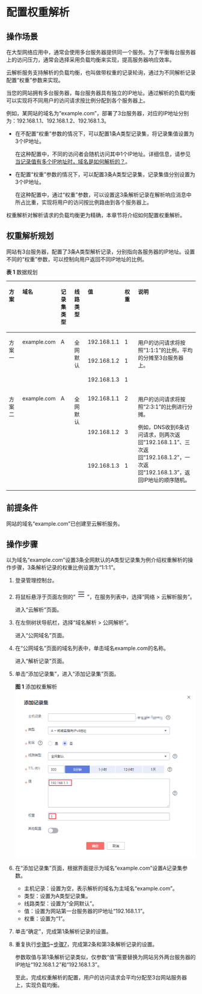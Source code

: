 # 配置权重解析<a name="dns_usermanual_0705"></a>

## 操作场景<a name="section96996311821"></a>

在大型网络应用中，通常会使用多台服务器提供同一个服务。为了平衡每台服务器上的访问压力，通常会选择采用负载均衡来实现，提高服务器响应效率。

云解析服务支持解析的负载均衡，也叫做带权重的记录轮询，通过为不同解析记录配置“权重”参数来实现。

当您的网站拥有多台服务器，每台服务器具有独立的IP地址。通过解析的负载均衡可以实现将不同用户的访问请求按比例分配到各个服务器上。

例如，某网站的域名为“example.com”，部署了3台服务器，对应的IP地址分别为：192.168.1.1、192.168.1.2、192.168.1.3。

-   在不配置“权重”参数的情况下，可以配置1条A类型记录集，将记录集值设置为3个IP地址。

    在这种配置中，不同的访问者会随机访问其中1个IP地址。详细信息，请参见[当记录值有多个IP地址时，域名是如何解析的？](https://support.huaweicloud.com/dns_faq/dns_faq_023.html)。

-   在配置“权重”参数的情况下，可以配置3条A类型记录集，记录集值分别设置为3个IP地址。

    在这种配置中，通过“权重”参数，可以设置这3条解析记录在解析响应消息中所占比重，实现将用户的访问按比例路由到各个服务器上。


权重解析对解析请求的负载均衡更为精确，本章节将介绍如何配置权重解析。

## 权重解析规划<a name="section1342514251371"></a>

网站有3台服务器，配置了3条A类型解析记录，分别指向各服务器的IP地址。设置不同的“权重”参数，可以控制向用户返回不同IP地址的比例。

**表 1**  数据规划

<a name="table17916132881914"></a>
<table><thead align="left"><tr id="row13917132810191"><th class="cellrowborder" valign="top" width="10%" id="mcps1.2.8.1.1"><p id="p5451768207"><a name="p5451768207"></a><a name="p5451768207"></a>方案</p>
</th>
<th class="cellrowborder" valign="top" width="10%" id="mcps1.2.8.1.2"><p id="p3917122861917"><a name="p3917122861917"></a><a name="p3917122861917"></a>域名</p>
</th>
<th class="cellrowborder" valign="top" width="10%" id="mcps1.2.8.1.3"><p id="p39172028181916"><a name="p39172028181916"></a><a name="p39172028181916"></a>记录集类型</p>
</th>
<th class="cellrowborder" valign="top" width="10%" id="mcps1.2.8.1.4"><p id="p591722816193"><a name="p591722816193"></a><a name="p591722816193"></a>线路类型</p>
</th>
<th class="cellrowborder" valign="top" width="10%" id="mcps1.2.8.1.5"><p id="p2917152815198"><a name="p2917152815198"></a><a name="p2917152815198"></a>值</p>
</th>
<th class="cellrowborder" valign="top" width="10%" id="mcps1.2.8.1.6"><p id="p1189219597228"><a name="p1189219597228"></a><a name="p1189219597228"></a>权重</p>
</th>
<th class="cellrowborder" valign="top" width="40%" id="mcps1.2.8.1.7"><p id="p859468172319"><a name="p859468172319"></a><a name="p859468172319"></a>说明</p>
</th>
</tr>
</thead>
<tbody><tr id="row1191711289195"><td class="cellrowborder" rowspan="3" valign="top" width="10%" headers="mcps1.2.8.1.1 "><p id="p745219614203"><a name="p745219614203"></a><a name="p745219614203"></a>方案一</p>
</td>
<td class="cellrowborder" rowspan="3" valign="top" width="10%" headers="mcps1.2.8.1.2 "><p id="p179171528161913"><a name="p179171528161913"></a><a name="p179171528161913"></a>example.com</p>
</td>
<td class="cellrowborder" rowspan="3" valign="top" width="10%" headers="mcps1.2.8.1.3 "><p id="p191732812196"><a name="p191732812196"></a><a name="p191732812196"></a>A</p>
</td>
<td class="cellrowborder" rowspan="3" valign="top" width="10%" headers="mcps1.2.8.1.4 "><p id="p1891717283193"><a name="p1891717283193"></a><a name="p1891717283193"></a>全网默认</p>
</td>
<td class="cellrowborder" valign="top" width="10%" headers="mcps1.2.8.1.5 "><p id="p6917122881917"><a name="p6917122881917"></a><a name="p6917122881917"></a>192.168.1.1</p>
</td>
<td class="cellrowborder" valign="top" width="10%" headers="mcps1.2.8.1.6 "><p id="p4892859112211"><a name="p4892859112211"></a><a name="p4892859112211"></a>1</p>
</td>
<td class="cellrowborder" rowspan="3" valign="top" width="40%" headers="mcps1.2.8.1.7 "><p id="p96310134265"><a name="p96310134265"></a><a name="p96310134265"></a>用户的访问请求将按照“1:1:1”的比例，平均的分摊至3台服务器上。</p>
</td>
</tr>
<tr id="row091812289193"><td class="cellrowborder" valign="top" headers="mcps1.2.8.1.1 "><p id="p9918828141917"><a name="p9918828141917"></a><a name="p9918828141917"></a>192.168.1.2</p>
</td>
<td class="cellrowborder" valign="top" headers="mcps1.2.8.1.2 "><p id="p17892205992214"><a name="p17892205992214"></a><a name="p17892205992214"></a>1</p>
</td>
</tr>
<tr id="row19180286193"><td class="cellrowborder" valign="top" headers="mcps1.2.8.1.1 "><p id="p9918172817191"><a name="p9918172817191"></a><a name="p9918172817191"></a>192.168.1.3</p>
</td>
<td class="cellrowborder" valign="top" headers="mcps1.2.8.1.2 "><p id="p1892155972215"><a name="p1892155972215"></a><a name="p1892155972215"></a>1</p>
</td>
</tr>
<tr id="row11918192811192"><td class="cellrowborder" rowspan="3" valign="top" width="10%" headers="mcps1.2.8.1.1 "><p id="p154525611203"><a name="p154525611203"></a><a name="p154525611203"></a>方案二</p>
</td>
<td class="cellrowborder" rowspan="3" valign="top" width="10%" headers="mcps1.2.8.1.2 "><p id="p64281821192417"><a name="p64281821192417"></a><a name="p64281821192417"></a>example.com</p>
</td>
<td class="cellrowborder" rowspan="3" valign="top" width="10%" headers="mcps1.2.8.1.3 "><p id="p1642819211245"><a name="p1642819211245"></a><a name="p1642819211245"></a>A</p>
</td>
<td class="cellrowborder" rowspan="3" valign="top" width="10%" headers="mcps1.2.8.1.4 "><p id="p24281321152419"><a name="p24281321152419"></a><a name="p24281321152419"></a>全网默认</p>
</td>
<td class="cellrowborder" valign="top" width="10%" headers="mcps1.2.8.1.5 "><p id="p124290216249"><a name="p124290216249"></a><a name="p124290216249"></a>192.168.1.1</p>
</td>
<td class="cellrowborder" valign="top" width="10%" headers="mcps1.2.8.1.6 "><p id="p1142962118247"><a name="p1142962118247"></a><a name="p1142962118247"></a>2</p>
</td>
<td class="cellrowborder" rowspan="3" valign="top" width="40%" headers="mcps1.2.8.1.7 "><p id="p17660192143211"><a name="p17660192143211"></a><a name="p17660192143211"></a>用户的访问请求将按照“2:3:1”的比例进行分摊。</p>
<p id="p205711016112616"><a name="p205711016112616"></a><a name="p205711016112616"></a>例如，DNS收到6条访问请求，则两次返回“192.168.1.1”、三次返回“192.168.1.2”，一次返回“192.168.1.3”，返回IP地址的顺序随机。</p>
</td>
</tr>
<tr id="row19181328191910"><td class="cellrowborder" valign="top" headers="mcps1.2.8.1.1 "><p id="p1343052110241"><a name="p1343052110241"></a><a name="p1343052110241"></a>192.168.1.2</p>
</td>
<td class="cellrowborder" valign="top" headers="mcps1.2.8.1.2 "><p id="p174301921122419"><a name="p174301921122419"></a><a name="p174301921122419"></a>3</p>
</td>
</tr>
<tr id="row9918328151918"><td class="cellrowborder" valign="top" headers="mcps1.2.8.1.1 "><p id="p8431421182416"><a name="p8431421182416"></a><a name="p8431421182416"></a>192.168.1.3</p>
</td>
<td class="cellrowborder" valign="top" headers="mcps1.2.8.1.2 "><p id="p24311021172419"><a name="p24311021172419"></a><a name="p24311021172419"></a>1</p>
</td>
</tr>
</tbody>
</table>

## 前提条件<a name="section13841448155"></a>

网站的域名“example.com”已创建至云解析服务。

## 操作步骤<a name="section92081141018"></a>

以为域名“example.com”设置3条全网默认的A类型记录集为例介绍权重解析的操作步骤，3条解析记录的权重比例设置为“1:1:1”。

1.  登录管理控制台。
2.  将鼠标悬浮于页面左侧的“![](figures/service-list.jpg)”，在服务列表中，选择“网络  \> 云解析服务”。

    进入“云解析”页面。

3.  在左侧树状导航栏，选择“域名解析 \> 公网解析”。

    进入“公网域名”页面。


1.  在“公网域名”页面的域名列表中，单击域名example.com的名称。

    进入“解析记录”页面。

2.  <a name="li147602027144118"></a>单击“添加记录集”，进入“添加记录集”页面。

    **图 1**  添加权重解析<a name="fig836044462418"></a>  
    ![](figures/添加权重解析.png "添加权重解析")

3.  在“添加记录集”页面，根据界面提示为域名“example.com”设置A记录集参数。
    -   主机记录：设置为空，表示解析的域名为主域名“example.com”。
    -   类型：设置为A类型记录集。
    -   线路类型：设置为“全网默认”。
    -   值：设置为网站第一台服务器的IP地址“192.168.1.1”。
    -   权重：设置为“1”。

4.  <a name="li15591751113516"></a>单击“确定”，完成第1条解析记录的设置。
5.  重复执行[步骤5](#li147602027144118)\~[步骤7](#li15591751113516)，完成第2条和第3条解析记录的设置。

    参数取值与第1条解析记录类似，仅参数“值”需要替换为网站另外两台服务器的IP地址“192.168.1.2”和“192.168.1.3”。

    至此，完成权重解析的配置，用户的访问请求会平均分配至3台网站服务器上，实现负载均衡。


